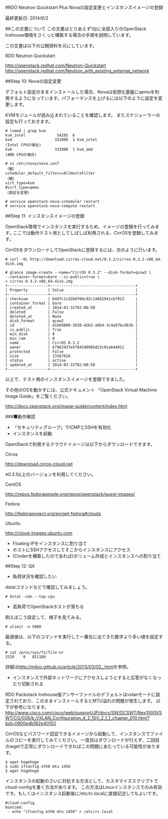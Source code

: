 #RDO Neutron Quickstart Plus Novaの設定変更とインスタンスイメージの登録

最終更新日: 2014/8/2

##この文書について
この文書はとりあえず1台に全部入りのOpenStack Icehouse環境をさくっと構築する場合の手順を説明しています。

この文書は以下の公開資料を元にしています。

RDO Neutron Quickstart

<http://openstack.redhat.com/Neutron-Quickstart>
<http://openstack.redhat.com/Neutron_with_existing_external_network>

##Step 10: Novaの設定変更

デフォルト設定のままインストールした場合、Novaは仮想化基盤にqemuを利用するようになっています。パフォーマンスを上げるには以下のように設定を変更します。

KVMモジュールが読み込まれていることを確認します。
またスケジューラーの設定も行っておきます。

````
# lsmod | grep kvm
kvm_intel              54285  6
kvm                   332980  1 kvm_intel
(Intel CPUの場合)
kvm                   332980  1 kvm_amd
(AMD CPUの場合)

# vi /etc/nova/nova.conf
（略）
scheduler_default_filters=AllHostsFilter
（略）
virt_type=kvm
#virt_type=qemu
（設定を変更）

# service openstack-nova-scheduler restart
# service openstack-nova-compute restart
````


##Step 11: インスタンスイメージの登録

OpenStack環境でインスタンスを実行するため、イメージの登録を行ってみます｡
ここでは動作テスト用としてしばしば利用される、CirrOSを登録してみます｡

CirrOSをダウンロードしてOpenStackに登録するには、次のように行います。

````
# curl -OL http://download.cirros-cloud.net/0.3.2/cirros-0.3.2-x86_64-disk.img

# glance image-create --name="CirrOS 0.3.2" --disk-format=qcow2 \
--container-format=bare --is-public=true \
< cirros-0.3.2-x86_64-disk.img
+------------------+--------------------------------------+
| Property         | Value                                |
+------------------+--------------------------------------+
| checksum         | 64d7c1cd2b6f60c92c14662941cb7913     |
| container_format | bare                                 |
| created_at       | 2014-03-31T02:08:50                  |
| deleted          | False                                |
| deleted_at       | None                                 |
| disk_format      | qcow2                                |
| id               | d1b69800-3b30-42b2-a0b4-3c4a97bcdb1b |
| is_public        | True                                 |
| min_disk         | 0                                    |
| min_ram          | 0                                    |
| name             | CirrOS 0.3.2                         |
| owner            | 67962937e5f843d0985d23c01a644011     |
| protected        | False                                |
| size             | 13167616                             |
| status           | active                               |
| updated_at       | 2014-03-31T02:08:50                  |
+------------------+--------------------------------------+
````

以上で、テスト用のインスタンスイメージを登録できました｡

その他のOSを動かすには、公式ドキュメント
「OpenStack Virtual Machine Image Guide」をご覧ください｡

<http://docs.openstack.org/image-guide/content/index.html>


###■動作確認
- 「セキュリティグループ」でICMPとSSHを有効化
- インスタンスを起動

OpenStackで利用するクラウドイメージは以下からダウンロードできます。

Cirros

<http://download.cirros-cloud.net>

※0.3.1以上のバージョンを利用してください｡

CentOS

<http://repos.fedorapeople.org/repos/openstack/guest-images/>

Fedora

<http://fedoraproject.org/en/get-fedora#clouds>

Ubuntu

<http://cloud-images.ubuntu.com>

- Floating IPをインスタンスに割り当て
- ホストにSSHアクセスしてそこからインスタンスにアクセス
- (Cinderを構築したのであれば)ボリューム作成とインスタンスへの割り当て


##Step 12: QA

- 負荷状況を確認したい

dstatコマンドなどで確認してみましょう。

````
# dstat -cdn --top-cpu
````

- 高負荷でOpenStackホストが落ちる

例えばこう設定して、様子を見てみる。

````
# ulimit -n 5000
````

最適値は、以下のコマンドを実行して一番左に出てきた数字より多い値を設定する。

````
# cat /proc/sys/fs/file-nr
3328	0	811180
````

詳細は<http://mikio.github.io/article/2013/03/02_.html>を参照。

- インスタンスで外部ネットワークにアクセスしようとすると応答がなくなったり切断される

RDO Packstack Icehouse版アンサーファイルのデフォルトはvxlanモードに設定されており、このままインストールするとMTU溢れの問題が発生します。
以下が参考になります。
<http://www.cisco.com/cisco/web/support/JP/docs/SW/DCSWT/Nex1000VSWT/CG/026/b_VXLAN_Configuration_4_2_1SV_2_1_1_chapter_010.html?bid=0900e4b182e40102>

CirrOSなどパスワード認証できるイメージから起動して、インスタンスでファイルのコピーを実行してみてください。
一度目はダウンロードが行えず、二回目のwgetで正常にダウンロードできればこの問題にあたっている可能性があります。

````
$ wget hogehoge
$ sudo ifconfig eth0 mtu 1450
$ wget hogehoge
````

インスタンスの起動のさいに対処する方法として、カスタマイズスクリプトでcloud-configを書く方法があります。
この方法はLinuxインスタンスでのみ有効です。もしくはインスタンス起動後に/etc/rc.localに直接記述してもよいです。

````
#cloud-config
bootcmd:
 - echo "ifconfig eth0 mtu 1450" > /etc/rc.local
````
